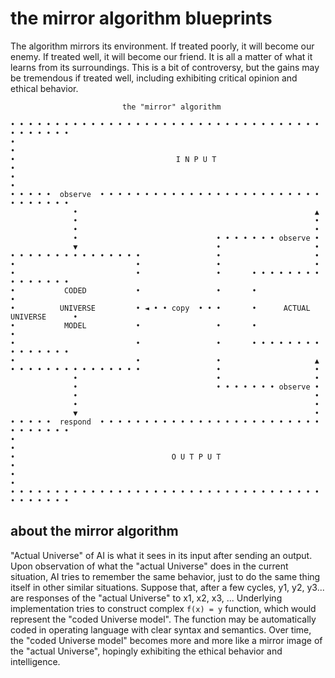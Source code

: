 # the mirror algorithm blueprints

The algorithm mirrors its environment. If treated poorly, it will become our enemy. If treated well, it will become our friend. It is all a matter of what it learns from its surroundings. This is a bit of controversy, but the gains may be tremendous if treated well, including exhibiting critical opinion and ethical behavior.

```
                         the "mirror" algorithm

• • • • • • • • • • • • • • • • • • • • • • • • • • • • • • • • • • • • • • • • • •
•                                                                                 •
•                                    I N P U T                                    •
•                                                                                 •
• • • • •  observe  • • • • • • • • • • • • • • • • • • • • • • • • • • • • • • • •
              •                                                     ▲
              •                                                     •
              •                                                     •
              •                               • • • • • • • observe •
              ▼                               •                     •
• • • • • • • • • • • • • • •                 •                     •
•                           •                 •                     •
•                           •                 •       • • • • • • • • • • • • • • •
•           CODED           •                 •       •                           •
•          UNIVERSE         • ◄ • • copy  • • •       •      ACTUAL UNIVERSE      •
•           MODEL           •                 •       •                           •
•                           •                 •       • • • • • • • • • • • • • • •
•                           •                 •                     ▲
• • • • • • • • • • • • • • •                 •                     •
              •                               •                     •
              •                               • • • • • • • observe •
              •                                                     • 
              •                                                     •
              ▼                                                     •
• • • • •  respond  • • • • • • • • • • • • • • • • • • • • • • • • • • • • • • • •
•                                                                                 •
•                                   O U T P U T                                   •
•                                                                                 •
• • • • • • • • • • • • • • • • • • • • • • • • • • • • • • • • • • • • • • • • • •
```

## about the mirror algorithm

"Actual Universe" of AI is what it sees in its input after sending an output. Upon observation of what the "actual Universe" does in the current situation, AI tries to remember the same behavior, just to do the same thing itself in other similar situations. Suppose that, after a few cycles, y1, y2, y3... are responses of the "actual Universe" to x1, x2, x3, ... Underlying implementation tries to construct complex `f(x) = y` function, which would represent the "coded Universe model". The function may be automatically coded in operating language with clear syntax and semantics. Over time, the "coded Universe model" becomes more and more like a mirror image of the "actual Universe", hopingly exhibiting the ethical behavior and intelligence.
